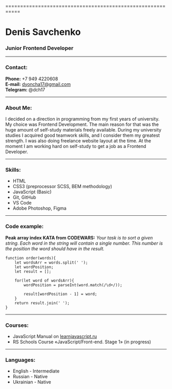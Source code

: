 ===========================================================

# Denis Savchenko

### Junior Frontend Developer

---

### Contact:

**Phone:** +7 949 4220608  
**E-mail:** dyoncha17@gmail.com  
**Telegram:** @dch17

---

### About Me:

I decided on a direction in programming from my first years of university. My choice was Frontend Development. The main reason for that was the huge amount of self-study materials freely available.
During my university studies I acquired good teamwork skills, and I consider them my greatest strength. I was also doing freelance website layout at the time.
At the moment I am working hard on self-study to get a job as a Frontend Developer.

---

### Skills:

- HTML
- CSS3 (preprocessor SCSS, BEM methodology)
- JavaScript (Basic)
- Git, GitHub
- VS Code
- Adobe Photoshop, Figma

---

### Code example:

**Peak array index KATA from CODEWARS:** _Your task is to sort a given string. Each word in the string will contain a single number. This number is the position the word should have in the result._

    function order(words){
        let wordsArr = words.split(' ');
        let wordPosition;
        let result = [];

        for(let word of wordsArr){
            wordPosition = parseInt(word.match(/\d+/));

            result[wordPosition - 1] = word;
        }
        return result.join(' ');
    }

---

### Courses:

- JavaScript Manual on [learnjavascript.ru](https://learn.javascript.ru/)
- RS Schools Course «JavaScript/Front-end. Stage 1» (in progress)

---

### Languages:

- English - Intermediate
- Russian - Native
- Ukrainian - Native
